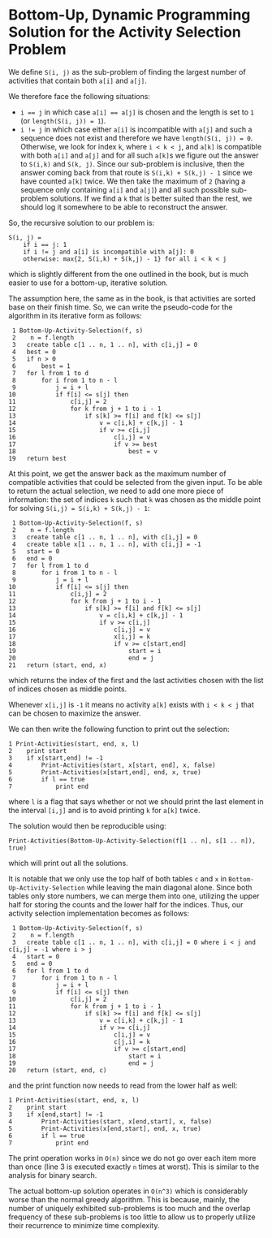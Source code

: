 Bottom-Up, Dynamic Programming Solution for the Activity Selection Problem
==========================================================================

We define `S(i, j)` as the sub-problem of finding the largest number of activities that contain both `a[i]` and `a[j]`.

We therefore face the following situations:

  - `i == j` in which case `a[i] == a[j]` is chosen and the length is set to `1` (or `length(S(i, j)) = 1`).
  - `i != j` in which case either `a[i]` is incompatible with `a[j]` and such a sequence does not exist and therefore
  we have `length(S(i, j)) = 0`. Otherwise, we look for index `k`, where `i < k < j`, and `a[k]` is compatible with
  both `a[i]` and `a[j]` and for all such `a[k]`s we figure out the answer to `S(i,k)` and `S(k, j)`. Since our sub-problem
  is inclusive, then the answer coming back from that route is `S(i,k) + S(k,j) - 1` since we have counted `a[k]` twice. We
  then take the maximum of `2` (having a sequence only containing `a[i]` and `a[j]`) and all such possible sub-problem
  solutions. If we find a `k` that is better suited than the rest, we should log it somewhere to be able to reconstruct
  the answer.
  
So, the recursive solution to our problem is:

    S(i, j) =
        if i == j: 1
        if i != j and a[i] is incompatible with a[j]: 0
        otherwise: max{2, S(i,k) + S(k,j) - 1} for all i < k < j

which is slightly different from the one outlined in the book, but is much easier to use for a bottom-up, iterative solution.

The assumption here, the same as in the book, is that activities are sorted base on their finish time. So, we can write the
pseudo-code for the algorithm in its iterative form as follows:

     1 Bottom-Up-Activity-Selection(f, s)
     2    n = f.length
     3   create table c[1 .. n, 1 .. n], with c[i,j] = 0
     4   best = 0
     5   if n > 0
     6       best = 1
     7   for l from 1 to d
     8       for i from 1 to n - l
     9           j = i + l
    10           if f[i] <= s[j] then
    11               c[i,j] = 2
    12               for k from j + 1 to i - 1
    13                   if s[k] >= f[i] and f[k] <= s[j]
    14                       v = c[i,k] + c[k,j] - 1
    15                       if v >= c[i,j]
    16                           c[i,j] = v
    17                           if v >= best
    18                               best = v
    19   return best

At this point, we get the answer back as the maximum number of compatible activities that could be selected from the
given input. To be able to return the actual selection, we need to add one more piece of information: the set of indices
`k` such that `k` was chosen as the middle point for solving `S(i,j) = S(i,k) + S(k,j) - 1`:
                    
     1 Bottom-Up-Activity-Selection(f, s)
     2    n = f.length
     3   create table c[1 .. n, 1 .. n], with c[i,j] = 0
     4   create table x[1 .. n, 1 .. n], with c[i,j] = -1
     5   start = 0
     6   end = 0
     7   for l from 1 to d
     8       for i from 1 to n - l
     9           j = i + l
    10           if f[i] <= s[j] then
    11               c[i,j] = 2
    12               for k from j + 1 to i - 1
    13                   if s[k] >= f[i] and f[k] <= s[j]
    14                       v = c[i,k] + c[k,j] - 1
    15                       if v >= c[i,j]
    16                           c[i,j] = v
    17                           x[i,j] = k
    18                           if v >= c[start,end]
    19                               start = i
    20                               end = j
    21   return (start, end, x)

which returns the index of the first and the last activities chosen with the list of indices chosen as middle points.

Whenever `x[i,j]` is `-1` it means no activity `a[k]` exists with `i < k < j` that can be chosen to maximize the answer.

We can then write the following function to print out the selection:

    1 Print-Activities(start, end, x, l)
    2    print start
    3    if x[start,end] != -1
    4        Print-Activities(start, x[start, end], x, false)
    5        Print-Activities(x[start,end], end, x, true)
    6        if l == true
    7            print end

where `l` is a flag that says whether or not we should print the last element in the interval `[i,j]` and is to avoid
printing `k` for `a[k]` twice.

The solution would then be reproducible using:

    Print-Activities(Bottom-Up-Activity-Selection(f[1 .. n], s[1 .. n]), true)

which will print out all the solutions.

It is notable that we only use the top half of both tables `c` and `x` in `Bottom-Up-Activity-Selection` while leaving
the main diagonal alone. Since both tables only store numbers, we can merge them into one, utilizing the upper half for
storing the counts and the lower half for the indices. Thus, our activity selection implementation becomes as follows:

     1 Bottom-Up-Activity-Selection(f, s)
     2    n = f.length
     3   create table c[1 .. n, 1 .. n], with c[i,j] = 0 where i < j and c[i,j] = -1 where i > j
     4   start = 0
     5   end = 0
     6   for l from 1 to d
     7       for i from 1 to n - l
     8           j = i + l
     9           if f[i] <= s[j] then
    10               c[i,j] = 2
    11               for k from j + 1 to i - 1
    12                   if s[k] >= f[i] and f[k] <= s[j]
    13                       v = c[i,k] + c[k,j] - 1
    14                       if v >= c[i,j]
    15                           c[i,j] = v
    16                           c[j,i] = k
    17                           if v >= c[start,end]
    18                               start = i
    19                               end = j
    20   return (start, end, c)

and the print function now needs to read from the lower half as well:

    1 Print-Activities(start, end, x, l)
    2    print start
    3    if x[end,start] != -1
    4        Print-Activities(start, x[end,start], x, false)
    5        Print-Activities(x[end,start], end, x, true)
    6        if l == true
    7            print end

The print operation works in `O(n)` since we do not go over each item more than once (line 3 is executed exactly
`n` times at worst). This is similar to the analysis for binary search.

The actual bottom-up solution operates in `O(n^3)` which is considerably worse than the normal greedy algorithm.
This is because, mainly, the number of uniquely exhibited sub-problems is too much and the overlap frequency of
these sub-problems is too little to allow us to properly utilize their recurrence to minimize time complexity.
